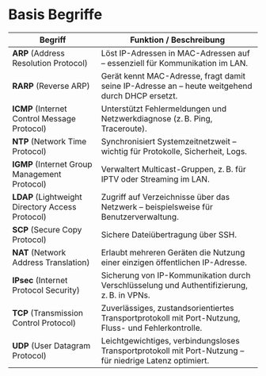 # Basis Begriffe

| **Begriff**                                    | **Funktion / Beschreibung**                                                                              |
| ------------------------------------------------ | -------------------------------------------------------------------------------------------------------- |
| **ARP** (Address Resolution Protocol)            | Löst IP-Adressen in MAC-Adressen auf – essenziell für Kommunikation im LAN.                              |
| **RARP** (Reverse ARP)                           | Gerät kennt MAC-Adresse, fragt damit seine IP-Adresse an – heute weitgehend durch DHCP ersetzt.          |
| **ICMP** (Internet Control Message Protocol)     | Unterstützt Fehlermeldungen und Netzwerkdiagnose (z. B. Ping, Traceroute).                               |
| **NTP** (Network Time Protocol)                  | Synchronisiert Systemzeitnetzweit – wichtig für Protokolle, Sicherheit, Logs.                            |
| **IGMP** (Internet Group Management Protocol)    | Verwaltert Multicast-Gruppen, z. B. für IPTV oder Streaming im LAN.                                      |
| **LDAP** (Lightweight Directory Access Protocol) | Zugriff auf Verzeichnisse über das Netzwerk – beispielsweise für Benutzerverwaltung.                     |
| **SCP** (Secure Copy Protocol)                   | Sichere Dateiübertragung über SSH.                                                                       |
| **NAT** (Network Address Translation)            | Erlaubt mehreren Geräten die Nutzung einer einzigen öffentlichen IP-Adresse.                             |
| **IPsec** (Internet Protocol Security)           | Sicherung von IP-Kommunikation durch Verschlüsselung und Authentifizierung, z. B. in VPNs.               |
| **TCP** (Transmission Control Protocol)          | Zuverlässiges, zustandsorientiertes Transportprotokoll mit Port-Nutzung, Fluss- und Fehlerkontrolle.     |
| **UDP** (User Datagram Protocol)                 | Leichtgewichtiges, verbindungsloses Transportprotokoll mit Port-Nutzung – für niedrige Latenz optimiert. |
